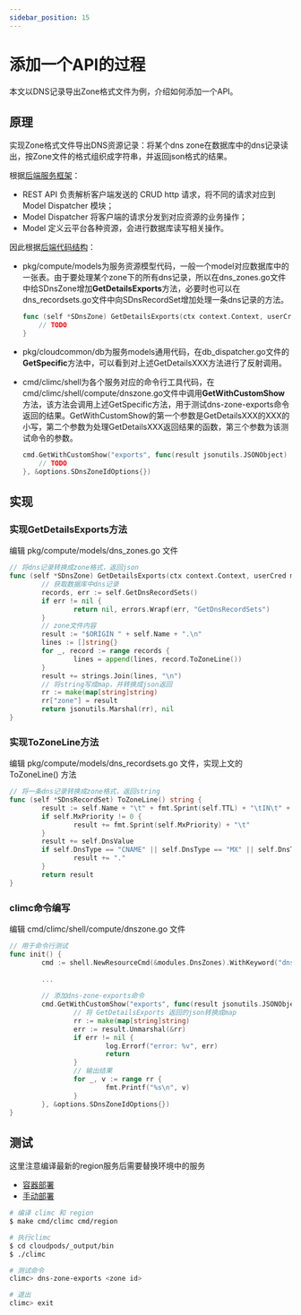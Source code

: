 ```yaml
---
sidebar_position: 15
---
```


# 添加一个API的过程

本文以DNS记录导出Zone格式文件为例，介绍如何添加一个API。

## 原理

实现Zone格式文件导出DNS资源记录：将某个dns zone在数据库中的dns记录读出，按Zone文件的格式组织成字符串，并返回json格式的结果。

根据[后端服务框架](./backend-framework/)：

* REST API 负责解析客户端发送的 CRUD http 请求，将不同的请求对应到 Model Dispatcher 模块；
* Model Dispatcher 将客户端的请求分发到对应资源的业务操作；
* Model 定义云平台各种资源，会进行数据库读写相关操作。

因此根据[后端代码结构](./codestruct/)：

* pkg/compute/models为服务资源模型代码，一般一个model对应数据库中的一张表。由于要处理某个zone下的所有dns记录，所以在dns_zones.go文件中给SDnsZone增加**GetDetailsExports**方法，必要时也可以在dns_recordsets.go文件中向SDnsRecordSet增加处理一条dns记录的方法。

  ```go
  func (self *SDnsZone) GetDetailsExports(ctx context.Context, userCred mcclient.TokenCredential, query jsonutils.JSONObject) (jsonutils.JSONObject, error) {
      // TODO
  }
  ```

* pkg/cloudcommon/db为服务models通用代码，在db_dispatcher.go文件的**GetSpecific**方法中，可以看到对上述GetDetailsXXX方法进行了反射调用。

* cmd/climc/shell为各个服务对应的命令行工具代码，在cmd/climc/shell/compute/dnszone.go文件中调用**GetWithCustomShow**方法，该方法会调用上述GetSpecific方法，用于测试dns-zone-exports命令返回的结果。GetWithCustomShow的第一个参数是GetDetailsXXX的XXX的小写，第二个参数为处理GetDetailsXXX返回结果的函数，第三个参数为该测试命令的参数。

  ```go
  cmd.GetWithCustomShow("exports", func(result jsonutils.JSONObject) {
      // TODO	
  }, &options.SDnsZoneIdOptions{})
  ```

## 实现

### 实现GetDetailsExports方法

编辑 pkg/compute/models/dns_zones.go 文件

```go
// 将dns记录转换成zone格式，返回json
func (self *SDnsZone) GetDetailsExports(ctx context.Context, userCred mcclient.TokenCredential, query jsonutils.JSONObject) (jsonutils.JSONObject, error) {
        // 获取数据库中dns记录
        records, err := self.GetDnsRecordSets()
        if err != nil {
                return nil, errors.Wrapf(err, "GetDnsRecordSets")
        }
        // zone文件内容
        result := "$ORIGIN " + self.Name + ".\n"
        lines := []string{}
        for _, record := range records {
                lines = append(lines, record.ToZoneLine())
        }
        result += strings.Join(lines, "\n")
        // 将string写成map，并转换成json返回
        rr := make(map[string]string)
        rr["zone"] = result
        return jsonutils.Marshal(rr), nil
}
```

### 实现ToZoneLine方法

编辑 pkg/compute/models/dns_recordsets.go 文件，实现上文的 ToZoneLine() 方法

```go
// 将一条dns记录转换成zone格式，返回string
func (self *SDnsRecordSet) ToZoneLine() string {
        result := self.Name + "\t" + fmt.Sprint(self.TTL) + "\tIN\t" + self.DnsType + "\t"
        if self.MxPriority != 0 {
                result += fmt.Sprint(self.MxPriority) + "\t"
        }
        result += self.DnsValue
        if self.DnsType == "CNAME" || self.DnsType == "MX" || self.DnsType == "SRV" {
                result += "."
        }
        return result
}
```

### climc命令编写

编辑 cmd/climc/shell/compute/dnszone.go 文件

```go
// 用于命令行测试
func init() {
        cmd := shell.NewResourceCmd(&modules.DnsZones).WithKeyword("dns-zone")
    
        ...
    
        // 添加dns-zone-exports命令
        cmd.GetWithCustomShow("exports", func(result jsonutils.JSONObject) {
                // 将 GetDetailsExports 返回的json转换成map
                rr := make(map[string]string)
                err := result.Unmarshal(&rr)
                if err != nil {
                        log.Errorf("error: %v", err)
                        return
                }
                // 输出结果
                for _, v := range rr {
                        fmt.Printf("%s\n", v)
                }
        }, &options.SDnsZoneIdOptions{})
}
```

## 测试

这里注意编译最新的region服务后需要替换环境中的服务

- [容器部署](./dev-env#docker-镜像编译上传)
- [手动部署](./single_service_dev#计算服务region初始化)

```bash
# 编译 climc 和 region
$ make cmd/climc cmd/region

# 执行climc
$ cd cloudpods/_output/bin
$ ./climc

# 测试命令
climc> dns-zone-exports <zone id>

# 退出
climc> exit
```
